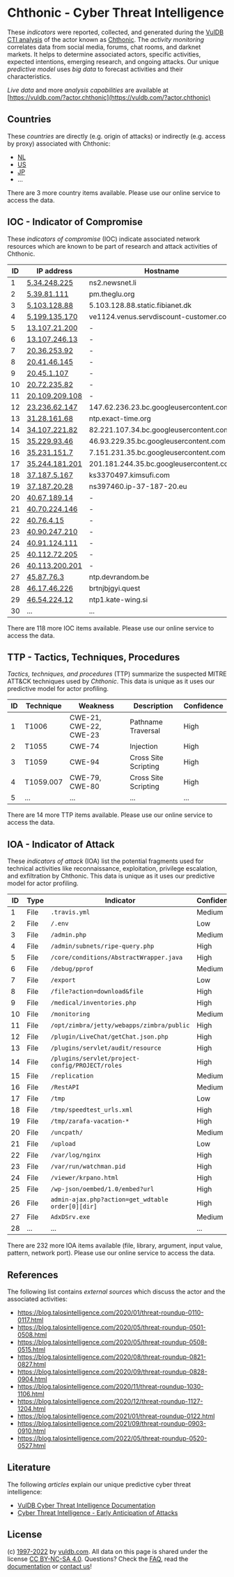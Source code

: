 # Chthonic - Cyber Threat Intelligence

These _indicators_ were reported, collected, and generated during the [VulDB CTI analysis](https://vuldb.com/?kb.cti) of the actor known as [Chthonic](https://vuldb.com/?actor.chthonic). The _activity monitoring_ correlates data from social media, forums, chat rooms, and darknet markets. It helps to determine associated actors, specific activities, expected intentions, emerging research, and ongoing attacks. Our unique _predictive model_ uses _big data_ to forecast activities and their characteristics.

_Live data_ and more _analysis capabilities_ are available at [https://vuldb.com/?actor.chthonic](https://vuldb.com/?actor.chthonic)

## Countries

These _countries_ are directly (e.g. origin of attacks) or indirectly (e.g. access by proxy) associated with Chthonic:

* [NL](https://vuldb.com/?country.nl)
* [US](https://vuldb.com/?country.us)
* [JP](https://vuldb.com/?country.jp)
* ...

There are 3 more country items available. Please use our online service to access the data.

## IOC - Indicator of Compromise

These _indicators of compromise_ (IOC) indicate associated network resources which are known to be part of research and attack activities of Chthonic.

ID | IP address | Hostname | Campaign | Confidence
-- | ---------- | -------- | -------- | ----------
1 | [5.34.248.225](https://vuldb.com/?ip.5.34.248.225) | ns2.newsnet.li | - | High
2 | [5.39.81.111](https://vuldb.com/?ip.5.39.81.111) | pm.theglu.org | - | High
3 | [5.103.128.88](https://vuldb.com/?ip.5.103.128.88) | 5.103.128.88.static.fibianet.dk | - | High
4 | [5.199.135.170](https://vuldb.com/?ip.5.199.135.170) | ve1124.venus.servdiscount-customer.com | - | High
5 | [13.107.21.200](https://vuldb.com/?ip.13.107.21.200) | - | - | High
6 | [13.107.246.13](https://vuldb.com/?ip.13.107.246.13) | - | - | High
7 | [20.36.253.92](https://vuldb.com/?ip.20.36.253.92) | - | - | High
8 | [20.41.46.145](https://vuldb.com/?ip.20.41.46.145) | - | - | High
9 | [20.45.1.107](https://vuldb.com/?ip.20.45.1.107) | - | - | High
10 | [20.72.235.82](https://vuldb.com/?ip.20.72.235.82) | - | - | High
11 | [20.109.209.108](https://vuldb.com/?ip.20.109.209.108) | - | - | High
12 | [23.236.62.147](https://vuldb.com/?ip.23.236.62.147) | 147.62.236.23.bc.googleusercontent.com | - | Medium
13 | [31.28.161.68](https://vuldb.com/?ip.31.28.161.68) | ntp.exact-time.org | - | High
14 | [34.107.221.82](https://vuldb.com/?ip.34.107.221.82) | 82.221.107.34.bc.googleusercontent.com | - | Medium
15 | [35.229.93.46](https://vuldb.com/?ip.35.229.93.46) | 46.93.229.35.bc.googleusercontent.com | - | Medium
16 | [35.231.151.7](https://vuldb.com/?ip.35.231.151.7) | 7.151.231.35.bc.googleusercontent.com | - | Medium
17 | [35.244.181.201](https://vuldb.com/?ip.35.244.181.201) | 201.181.244.35.bc.googleusercontent.com | - | Medium
18 | [37.187.5.167](https://vuldb.com/?ip.37.187.5.167) | ks3370497.kimsufi.com | - | High
19 | [37.187.20.28](https://vuldb.com/?ip.37.187.20.28) | ns397460.ip-37-187-20.eu | - | High
20 | [40.67.189.14](https://vuldb.com/?ip.40.67.189.14) | - | - | High
21 | [40.70.224.146](https://vuldb.com/?ip.40.70.224.146) | - | - | High
22 | [40.76.4.15](https://vuldb.com/?ip.40.76.4.15) | - | - | High
23 | [40.90.247.210](https://vuldb.com/?ip.40.90.247.210) | - | - | High
24 | [40.91.124.111](https://vuldb.com/?ip.40.91.124.111) | - | - | High
25 | [40.112.72.205](https://vuldb.com/?ip.40.112.72.205) | - | - | High
26 | [40.113.200.201](https://vuldb.com/?ip.40.113.200.201) | - | - | High
27 | [45.87.76.3](https://vuldb.com/?ip.45.87.76.3) | ntp.devrandom.be | - | High
28 | [46.17.46.226](https://vuldb.com/?ip.46.17.46.226) | brtnjbjgyi.quest | - | High
29 | [46.54.224.12](https://vuldb.com/?ip.46.54.224.12) | ntp1.kate-wing.si | - | High
30 | ... | ... | ... | ...

There are 118 more IOC items available. Please use our online service to access the data.

## TTP - Tactics, Techniques, Procedures

_Tactics, techniques, and procedures_ (TTP) summarize the suspected MITRE ATT&CK techniques used by _Chthonic_. This data is unique as it uses our predictive model for actor profiling.

ID | Technique | Weakness | Description | Confidence
-- | --------- | -------- | ----------- | ----------
1 | T1006 | CWE-21, CWE-22, CWE-23 | Pathname Traversal | High
2 | T1055 | CWE-74 | Injection | High
3 | T1059 | CWE-94 | Cross Site Scripting | High
4 | T1059.007 | CWE-79, CWE-80 | Cross Site Scripting | High
5 | ... | ... | ... | ...

There are 14 more TTP items available. Please use our online service to access the data.

## IOA - Indicator of Attack

These _indicators of attack_ (IOA) list the potential fragments used for technical activities like reconnaissance, exploitation, privilege escalation, and exfiltration by Chthonic. This data is unique as it uses our predictive model for actor profiling.

ID | Type | Indicator | Confidence
-- | ---- | --------- | ----------
1 | File | `.travis.yml` | Medium
2 | File | `/.env` | Low
3 | File | `/admin.php` | Medium
4 | File | `/admin/subnets/ripe-query.php` | High
5 | File | `/core/conditions/AbstractWrapper.java` | High
6 | File | `/debug/pprof` | Medium
7 | File | `/export` | Low
8 | File | `/file?action=download&file` | High
9 | File | `/medical/inventories.php` | High
10 | File | `/monitoring` | Medium
11 | File | `/opt/zimbra/jetty/webapps/zimbra/public` | High
12 | File | `/plugin/LiveChat/getChat.json.php` | High
13 | File | `/plugins/servlet/audit/resource` | High
14 | File | `/plugins/servlet/project-config/PROJECT/roles` | High
15 | File | `/replication` | Medium
16 | File | `/RestAPI` | Medium
17 | File | `/tmp` | Low
18 | File | `/tmp/speedtest_urls.xml` | High
19 | File | `/tmp/zarafa-vacation-*` | High
20 | File | `/uncpath/` | Medium
21 | File | `/upload` | Low
22 | File | `/var/log/nginx` | High
23 | File | `/var/run/watchman.pid` | High
24 | File | `/viewer/krpano.html` | High
25 | File | `/wp-json/oembed/1.0/embed?url` | High
26 | File | `admin-ajax.php?action=get_wdtable order[0][dir]` | High
27 | File | `AdxDSrv.exe` | Medium
28 | ... | ... | ...

There are 232 more IOA items available (file, library, argument, input value, pattern, network port). Please use our online service to access the data.

## References

The following list contains _external sources_ which discuss the actor and the associated activities:

* https://blog.talosintelligence.com/2020/01/threat-roundup-0110-0117.html
* https://blog.talosintelligence.com/2020/05/threat-roundup-0501-0508.html
* https://blog.talosintelligence.com/2020/05/threat-roundup-0508-0515.html
* https://blog.talosintelligence.com/2020/08/threat-roundup-0821-0827.html
* https://blog.talosintelligence.com/2020/09/threat-roundup-0828-0904.html
* https://blog.talosintelligence.com/2020/11/threat-roundup-1030-1106.html
* https://blog.talosintelligence.com/2020/12/threat-roundup-1127-1204.html
* https://blog.talosintelligence.com/2021/01/threat-roundup-0122.html
* https://blog.talosintelligence.com/2021/09/threat-roundup-0903-0910.html
* https://blog.talosintelligence.com/2022/05/threat-roundup-0520-0527.html

## Literature

The following _articles_ explain our unique predictive cyber threat intelligence:

* [VulDB Cyber Threat Intelligence Documentation](https://vuldb.com/?kb.cti)
* [Cyber Threat Intelligence - Early Anticipation of Attacks](https://www.scip.ch/en/?labs.20201022)

## License

(c) [1997-2022](https://vuldb.com/?kb.changelog) by [vuldb.com](https://vuldb.com/?kb.about). All data on this page is shared under the license [CC BY-NC-SA 4.0](https://creativecommons.org/licenses/by-nc-sa/4.0/). Questions? Check the [FAQ](https://vuldb.com/?kb.faq), read the [documentation](https://vuldb.com/?kb) or [contact us](https://vuldb.com/?contact)!
